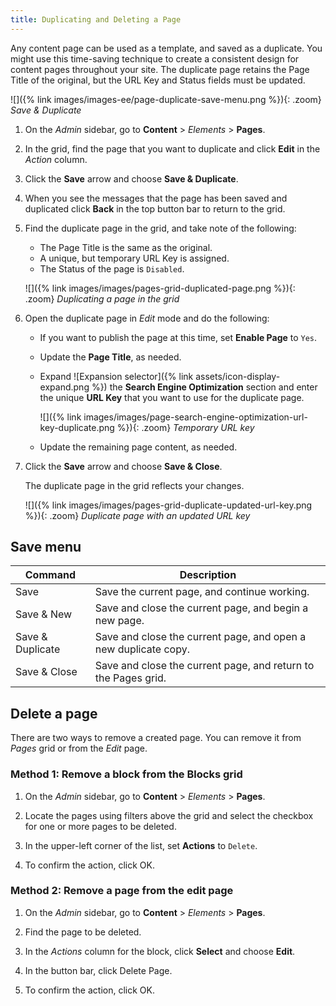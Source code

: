 ```yaml
---
title: Duplicating and Deleting a Page
---
```


Any content page can be used as a template, and saved as a duplicate. You might use this time-saving technique to create a consistent design for content pages throughout your site. The duplicate page retains the Page Title of the original, but the URL Key and Status fields must be updated.

![]({% link images/images-ee/page-duplicate-save-menu.png %}){: .zoom}
_Save & Duplicate_

1. On the _Admin_ sidebar, go to **Content** > _Elements_ > **Pages**.

1. In the grid, find the page that you want to duplicate and click **Edit** in the _Action_ column.

1. Click the **Save** arrow and choose **Save & Duplicate**.

1. When you see the messages that the page has been saved and duplicated click **Back** in the top button bar to return to the grid.

1. Find the duplicate page in the grid, and take note of the following:

   - The Page Title is the same as the original.
   - A unique, but temporary URL Key is assigned.
   - The Status of the page is `Disabled`.

   ![]({% link images/images/pages-grid-duplicated-page.png %}){: .zoom}
   _Duplicating a page in the grid_

1. Open the duplicate page in _Edit_ mode and do the following:

   - If you want to publish the page at this time, set **Enable Page** to `Yes`.

   - Update the **Page Title**, as needed.

   - Expand ![Expansion selector]({% link assets/icon-display-expand.png %}) the **Search Engine Optimization** section and enter the unique **URL Key** that you want to use for the duplicate page.

      ![]({% link images/images/page-search-engine-optimization-url-key-duplicate.png %}){: .zoom}
      _Temporary URL key_

   - Update the remaining page content, as needed.

1. Click the **Save** arrow and choose **Save & Close**.

   The duplicate page in the grid reflects your changes.

   ![]({% link images/images/pages-grid-duplicate-updated-url-key.png %}){: .zoom}
   _Duplicate page with an updated URL key_

## Save menu

|Command|Description|
|--- |--- |
|Save|Save the current page, and continue working.|
|Save & New|Save and close the current page, and begin a new page.|
|Save & Duplicate|Save and close the current page, and open a new duplicate copy.|
|Save & Close|Save and close the current page, and return to the Pages grid.|

## Delete a page

There are two ways to remove a created page. You can remove it from _Pages_ grid or from the _Edit_ page.

### Method 1: Remove a block from the Blocks grid

1. On the _Admin_ sidebar, go to **Content** > _Elements_ > **Pages**.

1. Locate the pages using filters above the grid and select the checkbox for one or more pages to be deleted.

1. In the upper-left corner of the list, set **Actions** to `Delete`.

1. To confirm the action, click <span class="btn">OK</span>.

### Method 2: Remove a page from the edit page

1. On the _Admin_ sidebar, go to **Content** > _Elements_ > **Pages**.

1. Find the page to be deleted.

1. In the _Actions_ column for the block, click **Select** and choose **Edit**.

1. In the button bar, click <span class="btn">Delete Page</span>.

1. To confirm the action, click <span class="btn">OK</span>.
